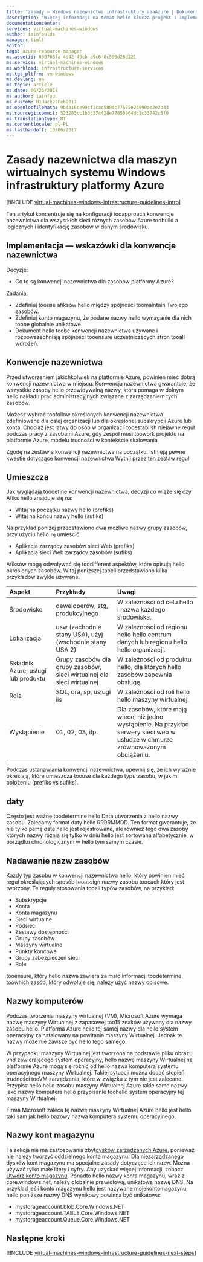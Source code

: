 ```yaml
---
title: "zasady — Windows nazewnictwa infrastruktury aaaAzure | Dokumentacja firmy Microsoft"
description: "Więcej informacji na temat hello klucza projekt i implementację zasady nazewnictwa w usług infrastruktury platformy Azure."
documentationcenter: 
services: virtual-machines-windows
author: iainfoulds
manager: timlt
editor: 
tags: azure-resource-manager
ms.assetid: 660765fa-4d42-49cb-a9c6-8c596d26d221
ms.service: virtual-machines-windows
ms.workload: infrastructure-services
ms.tgt_pltfrm: vm-windows
ms.devlang: na
ms.topic: article
ms.date: 06/26/2017
ms.author: iainfou
ms.custom: H1Hack27Feb2017
ms.openlocfilehash: 9b4a16ce99cf1cac5804c77675e24590ac2e2b33
ms.sourcegitcommit: 523283cc1b3c37c428e77850964dc1c33742c5f0
ms.translationtype: MT
ms.contentlocale: pl-PL
ms.lasthandoff: 10/06/2017
---
```

# <a name="azure-infrastructure-naming-guidelines-for-windows-vms"></a>Zasady nazewnictwa dla maszyn wirtualnych systemu Windows infrastruktury platformy Azure

[!INCLUDE [virtual-machines-windows-infrastructure-guidelines-intro](../../../includes/virtual-machines-windows-infrastructure-guidelines-intro.md)]

Ten artykuł koncentruje się na konfiguracji tooapproach konwencje nazewnictwa dla wszystkich sieci różnych zasobów Azure toobuild a logicznych i identyfikację zasobów w danym środowisku.

## <a name="implementation-guidelines-for-naming-conventions"></a>Implementacja — wskazówki dla konwencje nazewnictwa
Decyzje:

* Co to są konwencji nazewnictwa dla zasobów platformy Azure?

Zadania:

* Zdefiniuj toouse afiksów hello między spójności toomaintain Twojego zasobów.
* Zdefiniuj konto magazynu, że podane nazwy hello wymaganie dla nich toobe globalnie unikatowe.
* Dokument hello toobe konwencji nazewnictwa używane i rozpowszechniają spójności tooensure uczestniczących stron tooall wdrożeń.

## <a name="naming-conventions"></a>Konwencje nazewnictwa
Przed utworzeniem jakichkolwiek na platformie Azure, powinien mieć dobrą konwencji nazewnictwa w miejscu. Konwencja nazewnictwa gwarantuje, że wszystkie zasoby hello przewidywalną nazwy, która pomaga w dolnym hello nakładu prac administracyjnych związane z zarządzaniem tych zasobów.

Możesz wybrać toofollow określonych konwencji nazewnictwa zdefiniowane dla całej organizacji lub dla określonej subskrypcji Azure lub konta. Chociaż jest łatwy do osób w organizacji tooestablish niejawne reguł podczas pracy z zasobami Azure, gdy zespół musi toowork projektu na platformie Azure, modelu trudności w kontekście skalowania.

Zgodę na zestawie konwencji nazewnictwa na początku. Istnieją pewne kwestie dotyczące konwencji nazewnictwa Wytnij przez ten zestaw reguł.

## <a name="affixes"></a>Umieszcza
Jak wyglądają toodefine konwencji nazewnictwa, decyzji co wiąże się czy Afiks hello znajduje się na:

* Witaj na początku nazwy hello (prefiks)
* Witaj na końcu nazwy hello (sufiks)

Na przykład poniżej przedstawiono dwa możliwe nazwy grupy zasobów, przy użyciu hello `rg` umieścić:

* Aplikacja zarządcy zasobów sieci Web (prefiks)
* Aplikacja sieci Web zarządcy zasobów (sufiks)

Afiksów mogą odwoływać się toodifferent aspektów, które opisują hello określonych zasobów. Witaj poniższej tabeli przedstawiono kilka przykładów zwykle używane.

| Aspekt | Przykłady | Uwagi |
|:--- |:--- |:--- |
| Środowisko |deweloperów, stg, produkcyjnego |W zależności od celu hello i nazwa każdego środowiska. |
| Lokalizacja |usw (zachodnie stany USA), użyj (wschodnie stany USA 2) |W zależności od regionu hello hello centrum danych lub regionu hello hello organizacji. |
| Składnik Azure, usługi lub produktu |Grupy zasobów dla grupy zasobów, sieci wirtualnej dla sieci wirtualnej |W zależności od produktu hello, dla których hello zasobów zapewnia obsługę. |
| Rola |SQL, ora, sp, usługi iis |W zależności od roli hello hello maszyny wirtualnej. |
| Wystąpienie |01, 02, 03, itp. |Dla zasobów, które mają więcej niż jedno wystąpienie. Na przykład serwery sieci web w usłudze w chmurze zrównoważonym obciążeniu. |

Podczas ustanawiania konwencji nazewnictwa, upewnij się, że ich wyraźnie określają, które umieszcza toouse dla każdego typu zasobu, w jakim położeniu (prefiks vs sufiks).

## <a name="dates"></a>daty
Często jest ważne toodetermine hello Data utworzenia z hello nazwy zasobu. Zalecamy format daty hello RRRRMMDD. Ten format gwarantuje, że nie tylko pełną datę hello jest rejestrowane, ale również tego dwa zasoby których nazwy różnią się tylko w dniu hello jest sortowana alfabetycznie, w porządku chronologicznym w hello tym samym czasie.

## <a name="naming-resources"></a>Nadawanie nazw zasobów
Każdy typ zasobu w konwencji nazewnictwa hello, który powinien mieć reguł określających sposób tooassign nazwy zasobu tooeach który jest tworzony. Te reguły stosowania tooall typów zasobów, na przykład:

* Subskrypcje
* Konta
* Konta magazynu
* Sieci wirtualne
* Podsieci
* Zestawy dostępności
* Grupy zasobów
* Maszyny wirtualne
* Punkty końcowe
* Grupy zabezpieczeń sieci
* Role

tooensure, który hello nazwa zawiera za mało informacji toodetermine toowhich zasób, który odwołuje się, należy użyć nazwy opisowe.

## <a name="computer-names"></a>Nazwy komputerów
Podczas tworzenia maszyny wirtualnej (VM), Microsoft Azure wymaga nazwę maszyny Wirtualnej z zapasowej too15 znaków używany dla nazwy zasobu hello. Platforma Azure hello tej samej nazwy dla hello system operacyjny zainstalowany na powitania maszyny Wirtualnej. Jednak te nazwy może nie zawsze być hello tego samego.

W przypadku maszyny Wirtualnej jest tworzona na podstawie pliku obrazu vhd zawierającego system operacyjny, hello nazwę maszyny Wirtualnej na platformie Azure mogą się różnić od hello nazwa komputera systemu operacyjnego maszyny Wirtualnej. Takiej sytuacji można dodać stopień trudności tooVM zarządzania, które w związku z tym nie jest zalecane. Przypisz hello hello zasobu maszyny Wirtualnej Azure takie same nazwy jako nazwy komputera hello przypisanie toohello system operacyjny tej maszyny Wirtualnej.

Firma Microsoft zaleca tę nazwę maszyny Wirtualnej Azure hello jest hello taki sam jak hello bazowy nazwa komputera systemu operacyjnego.

## <a name="storage-account-names"></a>Nazwy kont magazynu
Ta sekcja nie ma zastosowania zbyt[dysków zarządzanych Azure](../../storage/storage-managed-disks-overview.md?toc=%2fazure%2fvirtual-machines%2flinux%2ftoc.json), ponieważ nie należy tworzyć oddzielnego konta magazynu. Dla niezarządzanego dysków kont magazynu ma specjalne zasady dotyczące ich nazw. Można używać tylko małe litery i cyfry. Aby uzyskać więcej informacji, zobacz [Utwórz konto magazynu](../../storage/storage-create-storage-account.md#create-a-storage-account). Ponadto hello nazwy konta magazynu, wraz z core.windows.net, należy globalnie prawidłową, unikatową nazwę DNS. Na przykład jeśli konto magazynu hello jest nazywane mojekontomagazynu, hello poniższe nazwy DNS wynikowy powinna być unikatowa:

* mystorageaccount.blob.Core.Windows.NET
* mystorageaccount.TABLE.Core.Windows.NET
* mystorageaccount.Queue.Core.Windows.NET

## <a name="next-steps"></a>Następne kroki
[!INCLUDE [virtual-machines-windows-infrastructure-guidelines-next-steps](../../../includes/virtual-machines-windows-infrastructure-guidelines-next-steps.md)]

